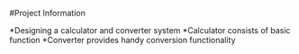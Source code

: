 #Project Information

*Designing a calculator and converter system *Calculator consists of basic function *Converter provides handy conversion functionality